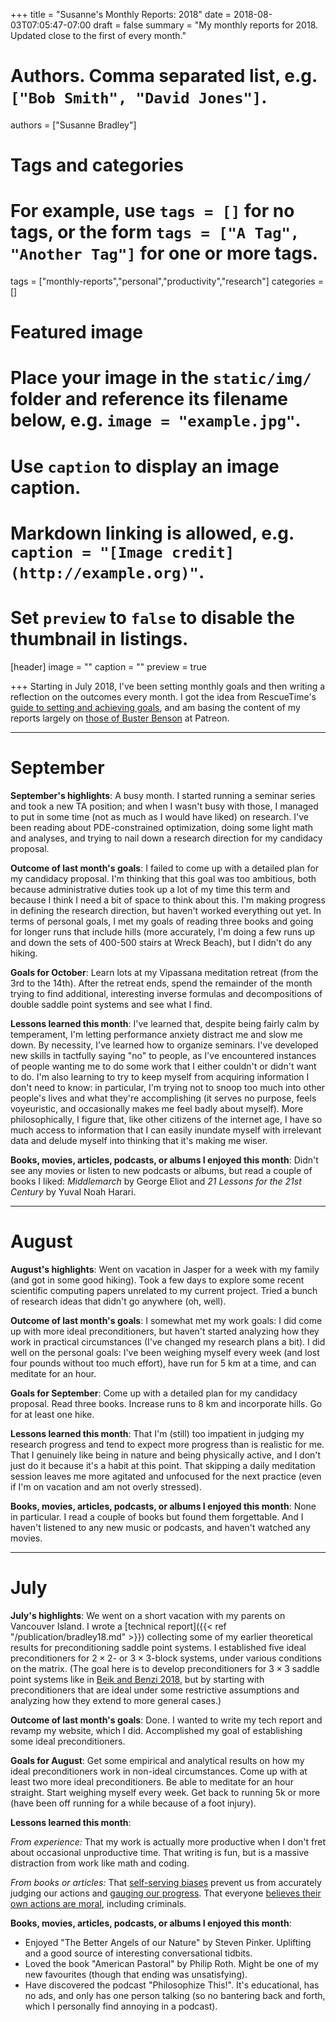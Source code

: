 +++
title = "Susanne's Monthly Reports: 2018"
date = 2018-08-03T07:05:47-07:00
draft = false
summary = "My monthly reports for 2018. Updated close to the first of every month."

# Authors. Comma separated list, e.g. `["Bob Smith", "David Jones"]`.
authors = ["Susanne Bradley"]

# Tags and categories
# For example, use `tags = []` for no tags, or the form `tags = ["A Tag", "Another Tag"]` for one or more tags.
tags = ["monthly-reports","personal","productivity","research"]
categories = []

# Featured image
# Place your image in the `static/img/` folder and reference its filename below, e.g. `image = "example.jpg"`.
# Use `caption` to display an image caption.
#   Markdown linking is allowed, e.g. `caption = "[Image credit](http://example.org)"`.
# Set `preview` to `false` to disable the thumbnail in listings.
[header]
image = ""
caption = ""
preview = true

+++
Starting in July 2018, I've been setting monthly goals and then writing a reflection on the outcomes every month. I got the idea from RescueTime's [guide to setting and achieving goals](https://www.rescuetime.com/guides/goals), and am basing the content of my reports largely on [those of Buster Benson](https://medium.com/@buster/buster-s-monthly-reports-2015-730f5fdb6e7f) at Patreon.


---
# September
**September's highlights**: A busy month. I started running a seminar series and took a new TA position; and when I wasn't busy with those, I managed to put in some time (not as much as I would have liked) on research. I've been reading about PDE-constrained optimization, doing some light math and analyses, and trying to nail down a research direction for my candidacy proposal.

**Outcome of last month's goals**: I failed to come up with a detailed plan for my candidacy proposal. I'm thinking that this goal was too ambitious, both because administrative duties took up a lot of my time this term and because I think I need a bit of space to think about this. I'm making progress in defining the research direction, but haven't worked everything out yet. In terms of personal goals, I met my goals of reading three books and going for longer runs that include hills (more accurately, I'm doing a few runs up and down the sets of 400-500 stairs at Wreck Beach), but I didn't do any hiking.

**Goals for October**: Learn lots at my Vipassana meditation retreat (from the 3rd to the 14th). After the retreat ends, spend the remainder of the month trying to find additional, interesting inverse formulas and decompositions of double saddle point systems and see what I find.

**Lessons learned this month**: I've learned that, despite being fairly calm by temperament, I'm letting performance anxiety distract me and slow me down. By necessity, I've learned how to organize seminars. I've developed new skills in tactfully saying "no" to people, as I've encountered instances of people wanting me to do some work that I either couldn't or didn't want to do. I'm also learning to try to keep myself from acquiring information I don't need to know: in particular, I'm trying not to snoop too much into other people's lives and what they're accomplishing (it serves no purpose, feels voyeuristic, and occasionally makes me feel badly about myself). More philosophically, I figure that, like other citizens of the internet age, I have so much access to information that I can easily inundate myself with irrelevant data and delude myself into thinking that it's making me wiser.

**Books, movies, articles, podcasts, or albums I enjoyed this month**: Didn't see any movies or listen to new podcasts or albums, but read a couple of books I liked: *Middlemarch* by George Eliot and *21 Lessons for the 21st Century* by Yuval Noah Harari.

---
# August
**August's highlights**: Went on vacation in Jasper for a week with my family (and got in some good hiking). Took a few days to explore some recent scientific computing papers unrelated to my current project. Tried a bunch of research ideas that didn't go anywhere (oh, well).

**Outcome of last month's goals**: I somewhat met my work goals: I did come up with more ideal preconditioners, but haven't started analyzing how they work in practical circumstances (I've changed my research plans a bit). I did well on the personal goals: I've been weighing myself every week (and lost four pounds without too much effort), have run for 5 km at a time, and can meditate for an hour. 

**Goals for September**: Come up with a detailed plan for my candidacy proposal. Read three books. Increase runs to 8 km and incorporate hills. Go for at least one hike.

**Lessons learned this month**: That I'm (still) too impatient in judging my research progress and tend to expect more progress than is realistic for me. That I genuinely like being in nature and being physically active, and I don't just do it because it's a habit at this point. That skipping a daily meditation session leaves me more agitated and unfocused for the next practice (even if I'm on vacation and am not overly stressed).

**Books, movies, articles, podcasts, or albums I enjoyed this month**: None in particular. I read a couple of books but found them forgettable. And I haven't listened to any new music or podcasts, and haven't watched any movies.

---
# July
**July's highlights**: We went on a short vacation with my parents on Vancouver Island. I wrote a [technical report]({{< ref "/publication/bradley18.md" >}}) collecting some of my earlier theoretical results for preconditioning saddle point systems. I established five ideal preconditioners for $2 \times 2$- or $3 \times 3$-block systems, under various conditions on the matrix. (The goal here is to develop preconditioners for $3 \times 3$ saddle point systems like in [Beik and Benzi 2018](https://epubs.siam.org/doi/abs/10.1137/17M1121226), but by starting with preconditioners that are ideal under some restrictive assumptions and analyzing how they extend to more general cases.)

**Outcome of last month's goals**: Done. I wanted to write my tech report and revamp my website, which I did. Accomplished my goal of establishing some ideal preconditioners.

**Goals for August**: Get some empirical and analytical results on how my ideal preconditioners work in non-ideal circumstances. Come up with at least two more ideal preconditioners. Be able to meditate for an hour straight. Start weighing myself every week. Get back to running 5k or more (have been off running for a while because of a foot injury).

**Lessons learned this month**: 

*From experience:* That my work is actually more productive when I don't fret about occasional unproductive time. That writing is fun, but is a massive distraction from work like math and coding. 

*From books or articles:* That [self-serving biases](https://en.wikipedia.org/wiki/Self-serving_bias) prevent us from accurately judging our actions and [gauging our progress](https://www.cnbc.com/2015/04/02/progress-bias-heres-what-it-is-and-why-you-may-suffer-from-it.html). That everyone [believes their own actions are moral](https://amzn.to/2O9kJie), including criminals.

**Books, movies, articles, podcasts, or albums I enjoyed this month**:

- Enjoyed "The Better Angels of our Nature" by Steven Pinker. Uplifting and a good source of interesting conversational tidbits.  
- Loved the book "American Pastoral" by Philip Roth. Might be one of my new favourites (though that ending was unsatisfying).  
- Have discovered the podcast "Philosophize This!". It's educational, has no ads, and only has one person talking (so no bantering back and forth, which I personally find annoying in a podcast).  